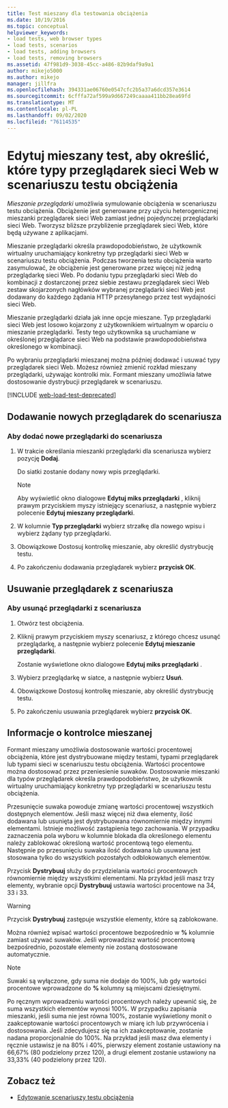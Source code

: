 ```yaml
---
title: Test mieszany dla testowania obciążenia
ms.date: 10/19/2016
ms.topic: conceptual
helpviewer_keywords:
- load tests, web browser types
- load tests, scenarios
- load tests, adding browsers
- load tests, removing browsers
ms.assetid: 47f981d9-3038-45cc-a486-82b9daf9a9a1
author: mikejo5000
ms.author: mikejo
manager: jillfra
ms.openlocfilehash: 394331ae06760e0547cfc2b5a37a6dcd357e3614
ms.sourcegitcommit: 6cfffa72af599a9d667249caaaa411bb28ea69fd
ms.translationtype: MT
ms.contentlocale: pl-PL
ms.lasthandoff: 09/02/2020
ms.locfileid: "76114535"
---
```

# <a name="edit-the-test-mix-to-specify-which-web-browsers-types-in-a-load-test-scenario"></a>Edytuj mieszany test, aby określić, które typy przeglądarek sieci Web w scenariuszu testu obciążenia

*Mieszanie przeglądarki* umożliwia symulowanie obciążenia w scenariuszu testu obciążenia. Obciążenie jest generowane przy użyciu heterogenicznej mieszanki przeglądarek sieci Web zamiast jednej pojedynczej przeglądarki sieci Web. Tworzysz bliższe przybliżenie przeglądarek sieci Web, które będą używane z aplikacjami.

Mieszanie przeglądarki określa prawdopodobieństwo, że użytkownik wirtualny uruchamiający konkretny typ przeglądarki sieci Web w scenariuszu testu obciążenia. Podczas tworzenia testu obciążenia warto zasymulować, że obciążenie jest generowane przez więcej niż jedną przeglądarkę sieci Web. Po dodaniu typu przeglądarki sieci Web do kombinacji z dostarczonej przez siebie zestawu przeglądarek sieci Web zestaw skojarzonych nagłówków wybranej przeglądarki sieci Web jest dodawany do każdego żądania HTTP przesyłanego przez test wydajności sieci Web.

Mieszanie przeglądarki działa jak inne opcje mieszane. Typ przeglądarki sieci Web jest losowo kojarzony z użytkownikiem wirtualnym w oparciu o mieszanie przeglądarki. Testy tego użytkownika są uruchamiane w określonej przeglądarce sieci Web na podstawie prawdopodobieństwa określonego w kombinacji.

Po wybraniu przeglądarki mieszanej można później dodawać i usuwać typy przeglądarek sieci Web. Możesz również zmienić rozkład mieszany przeglądarki, używając kontrolki mix. Formant mieszany umożliwia łatwe dostosowanie dystrybucji przeglądarek w scenariuszu.

[!INCLUDE [web-load-test-deprecated](includes/web-load-test-deprecated.md)]

## <a name="add-new-browsers-to-a-scenario"></a>Dodawanie nowych przeglądarek do scenariusza

### <a name="to-add-new-browsers-to-a-scenario"></a>Aby dodać nowe przeglądarki do scenariusza

1. W trakcie określania mieszanki przeglądarki dla scenariusza wybierz pozycję **Dodaj**.

     Do siatki zostanie dodany nowy wpis przeglądarki.

    > [!NOTE]
    > Aby wyświetlić okno dialogowe **Edytuj miks przeglądarki** , kliknij prawym przyciskiem myszy istniejący scenariusz, a następnie wybierz polecenie **Edytuj mieszany przeglądarki**.

2. W kolumnie **Typ przeglądarki** wybierz strzałkę dla nowego wpisu i wybierz żądany typ przeglądarki.

3. Obowiązkowe Dostosuj kontrolkę mieszanie, aby określić dystrybucję testu.

4. Po zakończeniu dodawania przeglądarek wybierz **przycisk OK**.

## <a name="remove-browsers-from-a-scenario"></a>Usuwanie przeglądarek z scenariusza

### <a name="to-remove-browsers-from-a-scenario"></a>Aby usunąć przeglądarki z scenariusza

1. Otwórz test obciążenia.

2. Kliknij prawym przyciskiem myszy scenariusz, z którego chcesz usunąć przeglądarkę, a następnie wybierz polecenie **Edytuj mieszanie przeglądarki**.

     Zostanie wyświetlone okno dialogowe **Edytuj miks przeglądarki** .

3. Wybierz przeglądarkę w siatce, a następnie wybierz **Usuń**.

4. Obowiązkowe Dostosuj kontrolkę mieszanie, aby określić dystrybucję testu.

5. Po zakończeniu usuwania przeglądarek wybierz **przycisk OK**.

## <a name="about-the-mix-control"></a>Informacje o kontrolce mieszanej

Formant mieszany umożliwia dostosowanie wartości procentowej obciążenia, które jest dystrybuowane między testami, typami przeglądarek lub typami sieci w scenariuszu testu obciążenia. Wartości procentowe można dostosować przez przeniesienie suwaków. Dostosowanie mieszanki dla typów przeglądarek określa prawdopodobieństwo, że użytkownik wirtualny uruchamiający konkretny typ przeglądarki w scenariuszu testu obciążenia.

Przesunięcie suwaka powoduje zmianę wartości procentowej wszystkich dostępnych elementów. Jeśli masz więcej niż dwa elementy, ilość dodawana lub usunięta jest dystrybuowana równomiernie między innymi elementami. Istnieje możliwość zastąpienia tego zachowania. W przypadku zaznaczenia pola wyboru w kolumnie blokada dla określonego elementu należy zablokować określoną wartość procentową tego elementu. Następnie po przesunięciu suwaka ilość dodawana lub usuwana jest stosowana tylko do wszystkich pozostałych odblokowanych elementów.

Przycisk **Dystrybuuj** służy do przydzielania wartości procentowych równomiernie między wszystkimi elementami. Na przykład jeśli masz trzy elementy, wybranie opcji **Dystrybuuj** ustawia wartości procentowe na 34, 33 i 33.

> [!WARNING]
> Przycisk **Dystrybuuj** zastępuje wszystkie elementy, które są zablokowane.

Można również wpisać wartości procentowe bezpośrednio w **%** kolumnie zamiast używać suwaków. Jeśli wprowadzisz wartość procentową bezpośrednio, pozostałe elementy nie zostaną dostosowane automatycznie.

> [!NOTE]
> Suwaki są wyłączone, gdy suma nie dodaje do 100%, lub gdy wartości procentowe wprowadzone do **%** kolumny są miejscami dziesiętnymi.

Po ręcznym wprowadzeniu wartości procentowych należy upewnić się, że suma wszystkich elementów wynosi 100%. W przypadku zapisania mieszanki, jeśli suma nie jest równa 100%, zostanie wyświetlony monit o zaakceptowanie wartości procentowych w miarę ich lub przywrócenia i dostosowania. Jeśli zdecydujesz się na ich zaakceptowanie, zostanie nadana proporcjonalnie do 100%.  Na przykład jeśli masz dwa elementy i ręcznie ustawisz je na 80% i 40%, pierwszy element zostanie ustawiony na 66,67% (80 podzielony przez 120), a drugi element zostanie ustawiony na 33,33% (40 podzielony przez 120).

## <a name="see-also"></a>Zobacz też

- [Edytowanie scenariuszy testu obciążenia](../test/edit-load-test-scenarios.md)
